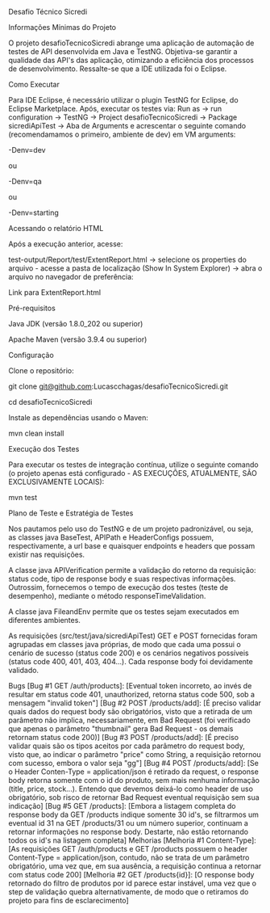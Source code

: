 Desafio Técnico Sicredi

Informações Mínimas do Projeto

O projeto desafioTecnicoSicredi abrange uma aplicação de automação de testes de API desenvolvida em Java e TestNG. Objetiva-se garantir a qualidade das API's das aplicação, otimizando a eficiência dos processos de desenvolvimento. Ressalte-se que a IDE utilizada foi o Eclipse.

Como Executar

Para IDE Eclipse, é necessário utilizar o plugin TestNG for Eclipse, do Eclipse Marketplace. Após, executar os testes via: Run as -> run configuration -> TestNG -> Project desafioTecnicoSicredi -> Package sicrediApiTest -> Aba de Arguments e acrescentar o seguinte comando (recomendamamos o primeiro, ambiente de dev) em VM arguments:

-Denv=dev

ou

-Denv=qa

ou

-Denv=starting

Acessando o relatório HTML

Após a execução anterior, acesse:

test-output/Report/test/ExtentReport.html -> selecione os properties do arquivo - acesse a pasta de localização (Show In System Explorer) -> abra o arquivo no navegador de preferência:

Link para ExtentReport.html

Pré-requisitos

Java JDK (versão 1.8.0_202 ou superior)

Apache Maven (versão 3.9.4 ou superior)

Configuração

Clone o repositório:

git clone git@github.com:Lucascchagas/desafioTecnicoSicredi.git

cd desafioTecnicoSicredi

Instale as dependências usando o Maven:

mvn clean install

Execução dos Testes

Para executar os testes de integração contínua, utilize o seguinte comando (o projeto apenas está configurado - AS EXECUÇÕES, ATUALMENTE, SÃO EXCLUSIVAMENTE LOCAIS):

mvn test

Plano de Teste e Estratégia de Testes

Nos pautamos pelo uso do TestNG e de um projeto padronizável, ou seja, as classes java BaseTest, APIPath e HeaderConfigs possuem, respectivamente, a url base e quaisquer endpoints e headers que possam existir nas requisições.

A classe java APIVerification permite a validação do retorno da requisição: status code, tipo de response body e suas respectivas informações. Outrossim, fornecemos o tempo de execução dos testes (teste de desempenho), mediante o método responseTimeValidation.

A classe java FileandEnv permite que os testes sejam executados em diferentes ambientes.

As requisições (src/test/java/sicrediApiTest) GET e POST fornecidas foram agrupadas em classes java próprias, de modo que cada uma possui o cenário de sucesso (status code 200) e os cenários negativos possíveis (status code 400, 401, 403, 404...). Cada response body foi devidamente validado.

Bugs
[Bug #1 GET /auth/products]: [Eventual token incorreto, ao invés de resultar em status code 401, unauthorized, retorna status code 500, sob a mensagem "invalid token"]
[Bug #2 POST /products/add]: [É preciso validar quais dados do request body são obrigatórios, visto que a retirada de um parâmetro não implica, necessariamente, em Bad Request (foi verificado que apenas o parâmetro "thumbnail" gera Bad Request - os demais retornam status code 200)]
[Bug #3 POST /products/add]: [É preciso validar quais são os tipos aceitos por cada parâmetro do request body, visto que, ao indicar o parâmetro "price" como String, a requisição retornou com sucesso, embora o valor seja "gg"]
[Bug #4 POST /products/add]: [Se o Header Conten-Type = application/json é retirado da request, o response body retorna somente com o id do produto, sem mais nenhuma informação (title, price, stock...). Entendo que devemos deixá-lo como header de uso obrigatório, sob risco de retornar Bad Request eventual requisição sem sua indicação]
[Bug #5 GET /products]:  [Embora a listagem completa do response body da GET /products indique somente 30 id's, se filtrarmos um eventual id 31 na GET /products/31 ou um número superior, continuam a retornar informações no response body. Destarte, não estão retornando todos os id's na listagem completa]
Melhorias
[Melhoria #1 Content-Type]: [As requisições GET /auth/products e GET /products possuem o header Content-Type = application/json, contudo, não se trata de um parâmetro obrigatório, uma vez que, em sua ausência, a requisição continua a retornar com status code 200]
[Melhoria #2 GET /products{id}]: [O response body retornado do filtro de produtos por id parece estar instável, uma vez que o step de validação quebra alternativamente, de modo que o retiramos do projeto para fins de esclarecimento]